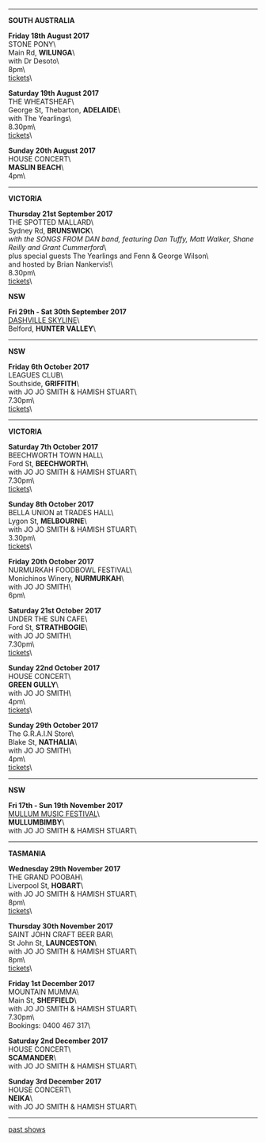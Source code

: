 * * * * *     

**SOUTH AUSTRALIA**     

**Friday 18th August 2017**\
STONE PONY\        
Main Rd, **WILUNGA**\   
with Dr Desoto\         
8pm\                 
[tickets](http://www.ticketebo.com.au/stonepony/aug-lucie-thorne-dr-desoto.html)\   

**Saturday 19th August 2017**\
THE WHEATSHEAF\        
George St, Thebarton, **ADELAIDE**\   
with The Yearlings\         
8.30pm\                 
[tickets](https://www.trybooking.com/book/event?eid=297166)\     
  
**Sunday 20th August 2017**\
HOUSE CONCERT\        
**MASLIN BEACH**\            
4pm\               

* * * * *     

**VICTORIA**     

**Thursday 21st September 2017**\
THE SPOTTED MALLARD\     
Sydney Rd, **BRUNSWICK**\            
*with the SONGS FROM DAN band, featuring Dan Tuffy, Matt Walker, Shane Reilly and Grant Cummerford*\    
plus special guests The Yearlings and Fenn & George Wilson\     
and hosted by Brian Nankervis!\     
8.30pm\     
[tickets](https://www.moshtix.com.au/v2/event/songs-from-dan/97333?ref=RSS_rss_mallard&skin=5395)\  

**NSW**     

**Fri 29th - Sat 30th September 2017**\
[DASHVILLE SKYLINE](http://dashville.com.au/skyline-2016/)\        
Belford, **HUNTER VALLEY**\           
     
* * * * *     

**NSW**     

**Friday 6th October 2017**\
LEAGUES CLUB\     
Southside, **GRIFFITH**\            
with JO JO SMITH & HAMISH STUART\    
7.30pm\     
[tickets](https://www.firstfridaylive.com.au)\  

* * * * *     

**VICTORIA**     

**Saturday 7th October 2017**\
BEECHWORTH TOWN HALL\     
Ford St, **BEECHWORTH**\            
with JO JO SMITH & HAMISH STUART\    
7.30pm\     
[tickets](https://www.trybooking.com/QJTA)\  

**Sunday 8th October 2017**\
BELLA UNION at TRADES HALL\     
Lygon St, **MELBOURNE**\            
with JO JO SMITH & HAMISH STUART\    
3.30pm\     
[tickets](https://www.bellaunion.com.au/event/1197)\  

**Friday 20th October 2017**\
NURMURKAH FOODBOWL FESTIVAL\     
Monichinos Winery, **NURMURKAH**\            
with JO JO SMITH\    
6pm\      

**Saturday 21st October 2017**\
UNDER THE SUN CAFE\     
Ford St, **STRATHBOGIE**\            
with JO JO SMITH\    
7.30pm\     
[tickets](https://www.trybooking.com/QJTJ)\    

**Sunday 22nd October 2017**\
HOUSE CONCERT\     
**GREEN GULLY**\            
with JO JO SMITH\    
4pm\     
[tickets](https://www.trybooking.com/QJTP)\  

**Sunday 29th October 2017**\
The G.R.A.I.N Store\     
Blake St, **NATHALIA**\            
with JO JO SMITH\    
4pm\     
[tickets](https://www.trybooking.com/QOLU)\    

* * * * *     

**NSW**     

**Fri 17th - Sun 19th November 2017**\
[MULLUM MUSIC FESTIVAL](http://www.mullummusicfestival.com)\        
**MULLUMBIMBY**\           
with JO JO SMITH & HAMISH STUART\    
     
* * * * *     

**TASMANIA**     

**Wednesday 29th November 2017**\
THE GRAND POOBAH\     
Liverpool St, **HOBART**\            
with JO JO SMITH & HAMISH STUART\    
8pm\     
[tickets](https://www.trybooking.com/QVME)\  

**Thursday 30th November 2017**\
SAINT JOHN CRAFT BEER BAR\     
St John St, **LAUNCESTON**\            
with JO JO SMITH & HAMISH STUART\    
8pm\     
[tickets](https://www.trybooking.com/QVMX)\  

**Friday 1st December 2017**\
MOUNTAIN MUMMA\     
Main St, **SHEFFIELD**\            
with JO JO SMITH & HAMISH STUART\    
7.30pm\     
Bookings: 0400 467 317\  

**Saturday 2nd December 2017**\
HOUSE CONCERT\     
**SCAMANDER**\            
with JO JO SMITH & HAMISH STUART\    
   
**Sunday 3rd December 2017**\
HOUSE CONCERT\     
**NEIKA**\            
with JO JO SMITH & HAMISH STUART\    

* * * * *     

[past shows](?p=shows/archive/)